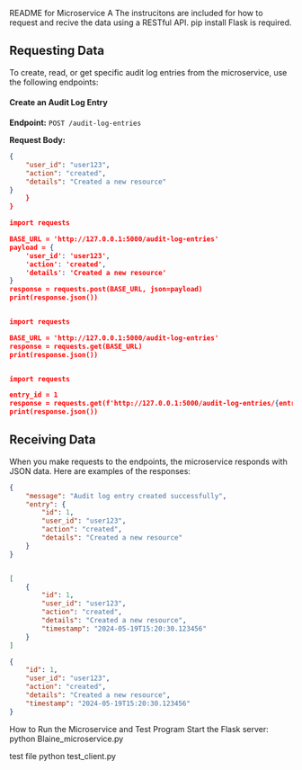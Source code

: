 README for Microservice A
The instrucitons are included for how to request and recive the data using a RESTful API.
pip install Flask is required. 


## Requesting Data 

To create, read, or get specific audit log entries from the microservice, use the following endpoints:

#### Create an Audit Log Entry

**Endpoint:** `POST /audit-log-entries`

**Request Body:**
```json
{
    "user_id": "user123",
    "action": "created",
    "details": "Created a new resource"
}
    }
}

import requests

BASE_URL = 'http://127.0.0.1:5000/audit-log-entries'
payload = {
    'user_id': 'user123',
    'action': 'created',
    'details': 'Created a new resource'
}
response = requests.post(BASE_URL, json=payload)
print(response.json())


import requests

BASE_URL = 'http://127.0.0.1:5000/audit-log-entries'
response = requests.get(BASE_URL)
print(response.json())


import requests

entry_id = 1
response = requests.get(f'http://127.0.0.1:5000/audit-log-entries/{entry_id}')
print(response.json())

```
## Receiving Data
When you make requests to the endpoints, the microservice responds with JSON data. Here are examples of the responses:
```json
{
    "message": "Audit log entry created successfully",
    "entry": {
        "id": 1,
        "user_id": "user123",
        "action": "created",
        "details": "Created a new resource"
    }
}


[
    {
        "id": 1,
        "user_id": "user123",
        "action": "created",
        "details": "Created a new resource",
        "timestamp": "2024-05-19T15:20:30.123456"
    }
]

{
    "id": 1,
    "user_id": "user123",
    "action": "created",
    "details": "Created a new resource",
    "timestamp": "2024-05-19T15:20:30.123456"
}


```

How to Run the Microservice and Test Program
Start the Flask server:
python Blaine_microservice.py

test file
python test_client.py

